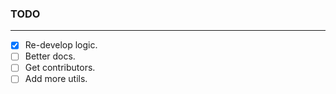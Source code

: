 ### TODO

---

- [x] Re-develop logic.
- [ ] Better docs.
- [ ] Get contributors.
- [ ] Add more utils.
